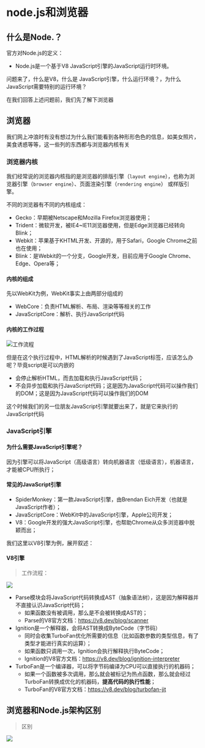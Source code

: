 # node.js和浏览器

## 什么是Node.？

官方对Node.js的定义：

- Node.js是一个基于V8 JavaScript引擎的JavaScript运行时环境。

问题来了，什么是V8，什么是 JavaScript引擎，什么运行环境？，为什么JavaScript需要特别的运行环境？



在我们回答上述问题前，我们先了解下浏览器

## 浏览器

我们网上冲浪时有没有想过为什么我们能看到各种形形色色的信息，如美女照片，美食诱惑等等，这一些列的东西都与浏览器内核有关

### 浏览器内核

我们经常说的浏览器内核指的是浏览器的排版引擎（`layout engine`），也称为浏览器引擎（`browser engine`）、页面渲染引擎（`rendering engine`） 或样版引擎。

不同的浏览器有不同的内核组成：

- Gecko：早期被Netscape和Mozilla Firefox浏览器使用；
- Trident：微软开发，被IE4~IE11浏览器使用，但是Edge浏览器已经转向Blink；
- Webkit：苹果基于KHTML开发、开源的，用于Safari，Google Chrome之前也在使用；
- Blink：是Webkit的一个分支，Google开发，目前应用于Google Chrome、Edge、Opera等；



#### 内核的组成

先以WebKit为例，WebKit事实上由两部分组成的

- WebCore：负责HTML解析、布局、渲染等等相关的工作
- JavaScriptCore：解析、执行JavaScript代码

#### 内核的工作过程

![工作流程](D:\学习\StudyNotes\node.js\images\渲染引擎的工作流程.jpg)

但是在这个执行过程中，HTML解析的时候遇到了JavaScript标签，应该怎么办呢？毕竟script是可以内嵌的

- 会停止解析HTML，而去加载和执行JavaScript代码；
- 不会异步加载和执行JavaScript代码；这是因为JavaScript代码可以操作我们的DOM；这是因为JavaScript代码可以操作我们的DOM

这个时候我们的另一位朋友JavaScript引擎就要出来了，就是它来执行的JavaScript代码



### JavaScript引擎

#### 为什么需要JavaScript引擎呢？

因为引擎可以将JavaScript（高级语言）转向机器语言（低级语言），机器语言，才能被CPU所执行；

#### 常见的JavaScript引擎

- SpiderMonkey：第一款JavaScript引擎，由Brendan Eich开发（也就是JavaScript作者）；
- JavaScriptCore：WebKit中的JavaScript引擎，Apple公司开发；
- V8：Google开发的强大JavaScript引擎，也帮助Chrome从众多浏览器中脱颖而出；



我们这里以V8引擎为例，展开叙述：

#### V8引擎

> 工作流程：

![](D:\学习\StudyNotes\node.js\images\v8工作流程.jpg)

- Parse模块会将JavaScript代码转换成AST（抽象语法树），这是因为解释器并不直接认识JavaScript代码；
  - 如果函数没有被调用，那么是不会被转换成AST的；
  - Parse的V8官方文档：https://v8.dev/blog/scanner
- Ignition是一个解释器，会将AST转换成ByteCode（字节码）
  - 同时会收集TurboFan优化所需要的信息（比如函数参数的类型信息，有了类型才能进行真实的运算）；
  - 如果函数只调用一次，Ignition会执行解释执行ByteCode；
  - Ignition的V8官方文档：https://v8.dev/blog/ignition-interpreter
- TurboFan是一个编译器，可以将字节码编译为CPU可以直接执行的机器码；
  - 如果一个函数被多次调用，那么就会被标记为热点函数，那么就会经过TurboFan转换成优化的机器码，**提高代码的执行性能**；
  - TurboFan的V8官方文档：https://v8.dev/blog/turbofan-jit



## 浏览器和Node.js架构区别

> 区别

![](D:\学习\StudyNotes\node.js\images\js引擎和内核的区别.jpg)